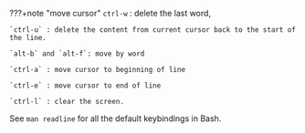 ???+note "move cursor"
    `ctrl-w` : delete the last word,

    `ctrl-u` : delete the content from current cursor back to the start of the line.

    `alt-b` and `alt-f`: move by word

    `ctrl-a` : move cursor to beginning of line

    `ctrl-e` : move cursor to end of line

    `ctrl-l` : clear the screen.

    
See `man readline` for all the default keybindings in Bash.
